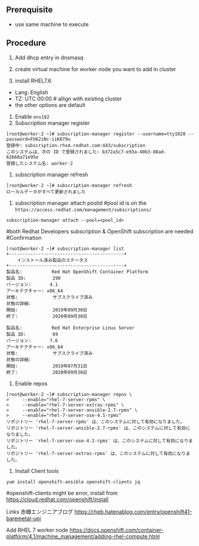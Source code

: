 ## Prerequisite
- use same machine to execute 

## Procedure
1. Add dhcp entry in dnsmasq

1. create virtual machine for worker node you want to add in cluster
1. install RHEL7.6
  - Lang: English
  - TZ: UTC 00:00 # allign with existing cluster
  - the other options are default
1. Enable `ens192`
1. Subscription manager register
```
[root@worker-2 ~]# subscription-manager register --username=tty1028 --password=FU62iNc-iiK679u
登録中: subscription.rhsm.redhat.com:443/subscription
このシステムは、次の ID で登録されました: b372a5c7-e93a-40b3-88ad-62668a71e95e
登録したシステム名: worker-2
```
1. subscription manager refresh
```
[root@worker-2 ~]# subscription-manager refresh
ローカルデータがすべて更新されました
```
1. subscription manager attach poolid
#pool id is on the `https://access.redhat.com/management/subscriptions/`
```
subscription-manager attach --pool=<pool_id>
```
#both Redhat Developers subscription & OpenShift subscription are needed  
#Confirmation
```  
[root@worker-2 ~]# subscription-manager list
+-------------------------------------------+
    インストール済み製品のステータス
+-------------------------------------------+
製品名:           Red Hat OpenShift Container Platform
製品 ID:          290
バージョン:       4.1
アーキテクチャー: x86_64
状態:             サブスクライブ済み
状態の詳細:
開始:             2019年09月30日
終了:             2020年09月30日

製品名:           Red Hat Enterprise Linux Server
製品 ID:          69
バージョン:       7.6
アーキテクチャー: x86_64
状態:             サブスクライブ済み
状態の詳細:
開始:             2019年07月31日
終了:             2020年09月30日
```
1. Enable repos
```
[root@worker-2 ~]# subscription-manager repos \
>     --enable="rhel-7-server-rpms" \
>     --enable="rhel-7-server-extras-rpms" \
>     --enable="rhel-7-server-ansible-2.7-rpms" \
>     --enable="rhel-7-server-ose-4.1-rpms"
リポジトリー 'rhel-7-server-rpms' は、このシステムに対して有効になりました。
リポジトリー 'rhel-7-server-ansible-2.7-rpms' は、このシステムに対して有効になりました。
リポジトリー 'rhel-7-server-ose-4.1-rpms' は、このシステムに対して有効になりました。
リポジトリー 'rhel-7-server-extras-rpms' は、このシステムに対して有効になりました。
```
1. Install Client tools
```
yum install openshift-ansible openshift-clients jq
```
#openshift-clients might be error, install from https://cloud.redhat.com/openshift/install


Links
赤帽エンジニアブログ https://rheb.hatenablog.com/entry/openshift41-baremetal-upi

Add RHEL 7 worker node
https://docs.openshift.com/container-platform/4.1/machine_management/adding-rhel-compute.html
